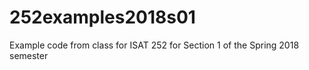 # 252examples2018s01
Example code from class for ISAT 252 for Section 1 of the Spring 2018 semester
